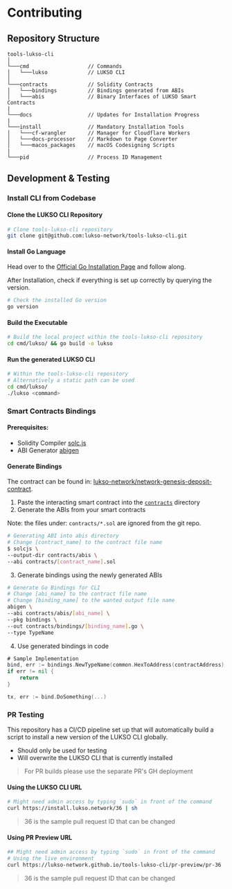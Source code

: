 # Contributing

## Repository Structure

```
tools-lukso-cli
│
└───cmd                   // Commands
│   └───lukso             // LUKSO CLI
│
└───contracts             // Solidity Contracts
│   └───bindings          // Bindings generated from ABIs
│   └───abis              // Binary Interfaces of LUKSO Smart Contracts
|
└───docs                  // Updates for Installation Progress
|
└───install               // Mandatory Installation Tools
│   └───cf-wrangler       // Manager for Cloudflare Workers
│   └───docs-processor    // Markdown to Page Converter
│   └───macos_packages    // macOS Codesigning Scripts
|
└───pid                   // Process ID Management
```

## Development & Testing

### Install CLI from Codebase

#### Clone the LUKSO CLI Repository

```sh
# Clone tools-lukso-cli repository
git clone git@github.com:lukso-network/tools-lukso-cli.git
```

#### Install Go Language

Head over to the [Official Go Installation Page](https://go.dev/doc/install) and follow along.

After Installation, check if everything is set up correctly by querying the version.

```sh
# Check the installed Go version
go version
```

#### Build the Executable

```sh
# Build the local project within the tools-lukso-cli repository
cd cmd/lukso/ && go build -o lukso
```

#### Run the generated LUKSO CLI

```sh
# Within the tools-lukso-cli repository
# Alternatively a static path can be used
cd cmd/lukso/
./lukso <command>
```

### Smart Contracts Bindings

#### Prerequisites:

- Solidity Compiler [solc.js](https://github.com/ethereum/solidity)
- ABI Generator [abigen](https://geth.ethereum.org/docs/tools/abigen)

#### Generate Bindings

The contract can be found in: [lukso-network/network-genesis-deposit-contract](https://github.com/lukso-network/network-genesis-deposit-contract).

1. Paste the interacting smart contract into the [`contracts`](./contracts) directory
2. Generate the ABIs from your smart contracts

Note: the files under: `contracts/*.sol` are ignored from the git repo.

```sh
# Generating ABI into abis directory
# Change [contract_name] to the contract file name
$ solcjs \
--output-dir contracts/abis \
--abi contracts/[contract_name].sol
```

3. Generate bindings using the newly generated ABIs

```sh
# Generate Go Bindings for CLI
# Change [abi_name] to the contract file name
# Change [binding_name] to the wanted output file name
abigen \
--abi contracts/abis/[abi_name] \
--pkg bindings \
--out contracts/bindings/[binding_name].go \
--type TypeName
```

4. Use generated bindings in code

```go
# Sample Implementation
bind, err := bindings.NewTypeName(common.HexToAddress(contractAddress), ethClient)
if err != nil {
	return
}

tx, err := bind.DoSomething(...)
```

### PR Testing

This repository has a CI/CD pipeline set up that will automatically build a script to install a new version of the LUKSO CLI globally.

- Should only be used for testing
- Will overwrite the LUKSO CLI that is currently installed

> For PR builds please use the separate PR's GH deployment

#### Using the LUKSO CLI URL

```sh
# Might need admin access by typing `sudo` in front of the command
curl https://install.lukso.network/36 | sh
```

> 36 is the sample pull request ID that can be changed

#### Using PR Preview URL

```sh
## Might need admin access by typing `sudo` in front of the command
# Using the live environment
curl https://lukso-network.github.io/tools-lukso-cli/pr-preview/pr-36 | sh
```

> 36 is the sample pull request ID that can be changed
